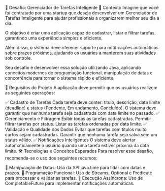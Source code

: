 📌 Desafio: Gerenciador de Tarefas Inteligente
📍 Contexto
Imagine que você foi contratado por uma startup que deseja desenvolver um Gerenciador de Tarefas Inteligente para ajudar profissionais a organizarem melhor seu dia a dia.

O objetivo é criar uma aplicação capaz de cadastrar, listar e filtrar tarefas, garantindo uma experiência simples e eficiente.

Além disso, o sistema deve oferecer suporte para notificações automáticas sobre prazos próximos, ajudando os usuários a manterem suas atividades sob controle.

Seu desafio é desenvolver essa solução utilizando Java, aplicando conceitos modernos de programação funcional, manipulação de datas e concorrência para tornar o sistema rápido e eficiente.

🎯 Requisitos do Projeto
A aplicação deve permitir que os usuários realizem as seguintes operações:

✅ Cadastro de Tarefas
Cada tarefa deve conter: título, descrição, data limite (deadline) e status (Pendente, Em andamento, Concluído).
O sistema deve garantir que nenhuma tarefa seja cadastrada com data limite no passado.
✅ Gerenciamento e Filtragem
Exibir todas as tarefas cadastradas.
Permitir filtrar tarefas por status.
Listar as tarefas ordenadas por data limite.
✅ Validação e Qualidade dos Dados
Evitar que tarefas com títulos muito curtos sejam cadastradas.
Garantir que nenhuma tarefa seja salva sem um status válido.
✅ Notificações Inteligentes
O sistema deve alertar automaticamente o usuário quando uma tarefa estiver próxima da data limite.
🛠 Tecnologias e Conceitos Esperados
Para resolver esse desafio, recomenda-se o uso dos seguintes recursos:

📌 Manipulação de Datas: Uso da API java.time para lidar com datas e prazos.
📌 Programação Funcional: Uso de Streams, Optional e Predicate para processar e validar as tarefas.
📌 Execução Assíncrona: Uso de CompletableFuture para implementar notificações automáticas.
